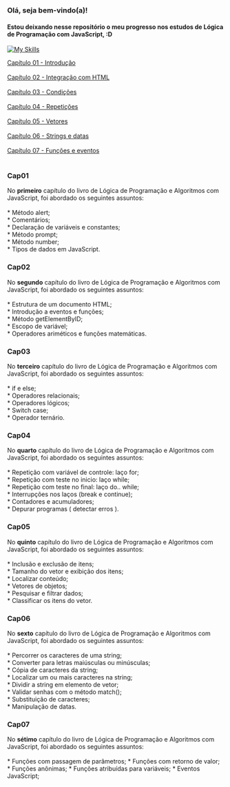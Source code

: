 ### Olá, seja bem-vindo(a)!<br/>
#### Estou deixando nesse repositório o meu progresso nos estudos de **Lógica de Programação com JavaScript**, :D
[![My Skills](https://skillicons.dev/icons?i=js)](https://skillicons.dev)

<p>
  <a href="#Cap01">Capítulo 01 - Introdução</a><br><br>
  <a href="#Cap02">Capítulo 02 - Integração com HTML</a><br><br>
  <a href="#Cap03">Capítulo 03 - Condições</a><br><br>
  <a href="#Cap04">Capítulo 04 - Repetições</a><br><br>
  <a href="#Cap05">Capítulo 05 - Vetores</a><br><br>
  <a href="#Cap06">Capítulo 06 - Strings e datas</a><br><br>
  <a href="#Cap07">Capítulo 07 - Funções e eventos</a><br><br>
</p>

### Cap01
<p>No <b>primeiro</b> capítulo do livro de Lógica de Programação e Algoritmos com JavaScript, foi abordado os seguintes assuntos:<br><br>
  * Método alert;<br>
  * Comentários;<br>
  * Declaração de variáveis e constantes;<br>
  * Método prompt;<br>
  * Método number;<br>
  * Tipos de dados em JavaScript.<br>
</p>

### Cap02
<p>No <b>segundo</b> capítulo do livro de Lógica de Programação e Algoritmos com JavaScript, foi abordado os seguintes assuntos:<br><br>
  * Estrutura de um documento HTML;<br>
  * Introdução a eventos e funções;<br>
  * Método getElementByID;<br>
  * Escopo de variável;<br>
  * Operadores ariméticos e funções matemáticas.<br>

  
### Cap03
<p>No <b>terceiro</b> capítulo do livro de Lógica de Programação e Algoritmos com JavaScript, foi abordado os seguintes assuntos:<br><br>
* if e else;<br>
* Operadores relacionais;<br>
* Operadores lógicos;<br>
* Switch case;<br>
* Operador ternário.<br>

### Cap04
<p>No <b>quarto</b> capítulo do livro de Lógica de Programação e Algoritmos com JavaScript, foi abordado os seguintes assuntos:<br><br>
* Repetição com variável de controle: laço for;<br>
* Repetição com teste no inicio: laço while;<br>
* Repetição com teste no final: laço do.. while;<br>
* Interrupções nos laços (break e continue);<br>
* Contadores e acumuladores;<br>
* Depurar programas ( detectar erros ).<br>

### Cap05
<p>No <b>quinto</b> capítulo do livro de Lógica de Programação e Algoritmos com JavaScript, foi abordado os seguintes assuntos:<br><br>
* Inclusão e exclusão de itens;<br>
* Tamanho do vetor e exibição dos itens;<br>
* Localizar conteúdo;<br>
* Vetores de objetos;<br>
* Pesquisar e filtrar dados;<br>
* Classificar os itens do vetor.<br>

### Cap06
<p>No <b>sexto</b> capítulo do livro de Lógica de Programação e Algoritmos com JavaScript, foi abordado os seguintes assuntos:<br><br>
* Percorrer os caracteres de uma string;<br>
* Converter para letras maiúsculas ou minúsculas;<br>
* Cópia de caracteres da string;<br>
* Localizar um ou mais caracteres na string;<br>
* Dividir a string em elemento de vetor;<br>
* Validar senhas com o método match();<br>
* Substituição de caracteres;<br>
* Manipulação de datas.

### Cap07
<p>No <b>sétimo</b> capítulo do livro de Lógica de Programação e Algoritmos com JavaScript, foi abordado os seguintes assuntos:<br><br>
* Funções com passagem de parâmetros;
* Funções com retorno de valor;
* Funções anônimas;
* Funções atribuídas para variáveis;
* Eventos JavaScript;
